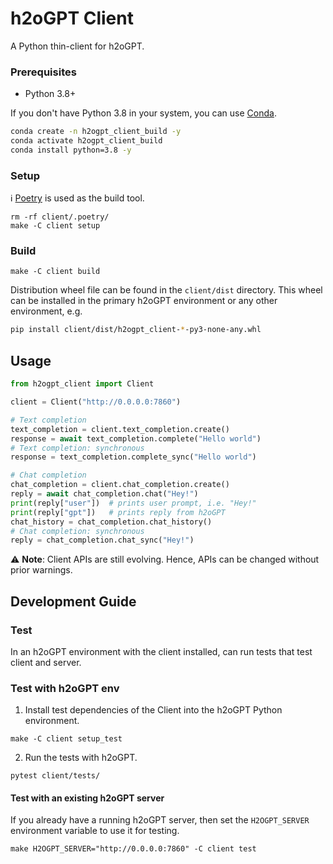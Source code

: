 # h2oGPT Client
A Python thin-client for h2oGPT.

### Prerequisites
- Python 3.8+

If you don't have Python 3.8 in your system, you can use [Conda](https://docs.conda.io/projects/conda/en/latest/user-guide/install/index.html).
```bash
conda create -n h2ogpt_client_build -y
conda activate h2ogpt_client_build
conda install python=3.8 -y
```

### Setup
:information_source: [Poetry](https://python-poetry.org) is used as the build tool.
```shell
rm -rf client/.poetry/
make -C client setup
```

### Build
```shell
make -C client build
```
Distribution wheel file can be found in the `client/dist` directory.  This wheel can be installed in the primary h2oGPT environment or any other environment, e.g.
```bash
pip install client/dist/h2ogpt_client-*-py3-none-any.whl
```

## Usage
```python
from h2ogpt_client import Client

client = Client("http://0.0.0.0:7860")

# Text completion
text_completion = client.text_completion.create()
response = await text_completion.complete("Hello world")
# Text completion: synchronous
response = text_completion.complete_sync("Hello world")

# Chat completion
chat_completion = client.chat_completion.create()
reply = await chat_completion.chat("Hey!")
print(reply["user"])  # prints user prompt, i.e. "Hey!"
print(reply["gpt"])   # prints reply from h2oGPT
chat_history = chat_completion.chat_history()
# Chat completion: synchronous
reply = chat_completion.chat_sync("Hey!")
```
:warning: **Note**: Client APIs are still evolving. Hence, APIs can be changed without prior warnings.

## Development Guide

### Test

In an h2oGPT environment with the client installed, can run tests that test client and server.

### Test with h2oGPT env
1. Install test dependencies of the Client into the h2oGPT Python environment.
```shell
make -C client setup_test
```
2. Run the tests with h2oGPT.
```shell
pytest client/tests/
```

#### Test with an existing h2oGPT server
If you already have a running h2oGPT server, then set the `H2OGPT_SERVER` environment variable to use it for testing.
```shell
make H2OGPT_SERVER="http://0.0.0.0:7860" -C client test
```
